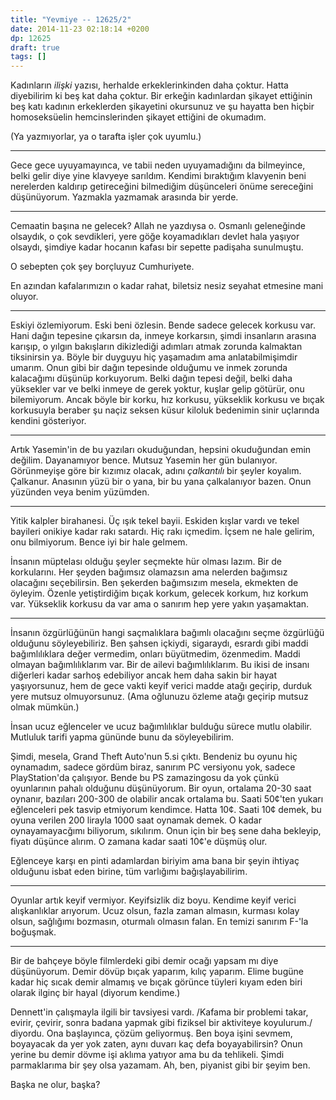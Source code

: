 ```yaml
---
title: "Yevmiye -- 12625/2"
date: 2014-11-23 02:18:14 +0200
dp: 12625
draft: true
tags: []
---
```


Kadınların *ilişki* yazısı, herhalde erkeklerinkinden daha çoktur. Hatta
diyebilirim ki beş kat daha çoktur. Bir erkeğin kadınlardan şikayet
ettiğinin beş katı kadının erkeklerden şikayetini okursunuz ve şu
hayatta ben hiçbir homoseksüelin hemcinslerinden şikayet ettiğini de
okumadım.

(Ya yazmıyorlar, ya o tarafta işler çok uyumlu.)

--------------

Gece gece uyuyamayınca, ve tabii neden uyuyamadığını da bilmeyince, belki
gelir diye yine klavyeye sarıldım. Kendimi bıraktığım klavyenin beni
nerelerden kaldırıp getireceğini bilmediğim düşünceleri önüme sereceğini
düşünüyorum. Yazmakla yazmamak arasında bir yerde.

--------------

Cemaatin başına ne gelecek? Allah ne yazdıysa o. Osmanlı geleneğinde
olsaydık, o çok sevdikleri, yere göğe koyamadıkları devlet hala yaşıyor
olsaydı, şimdiye kadar hocanın kafası bir sepette padişaha sunulmuştu.

O sebepten çok şey borçluyuz Cumhuriyete.

En azından kafalarımızın o kadar rahat, biletsiz nesiz seyahat etmesine
mani oluyor.

--------------

Eskiyi özlemiyorum. Eski beni özlesin. Bende sadece gelecek korkusu var.
Hani dağın tepesine çıkarsın da, inmeye korkarsın, şimdi insanların
arasına karışıp, o yılgın bakışların dikizlediği adımları atmak zorunda
kalmaktan tiksinirsin ya. Böyle bir duyguyu hiç yaşamadım ama
anlatabilmişimdir umarım. Onun gibi bir dağın tepesinde olduğumu ve
inmek zorunda kalacağımı düşünüp korkuyorum. Belki dağın tepesi değil,
belki daha yüksekler var ve belki inmeye de gerek yoktur, kuşlar gelip
götürür, onu bilemiyorum. Ancak böyle bir korku, hız korkusu, yükseklik
korkusu ve bıçak korkusuyla beraber şu naçiz seksen küsur kiloluk
bedenimin sinir uçlarında kendini gösteriyor.

--------------

Artık Yasemin'in de bu yazıları okuduğundan, hepsini okuduğundan emin
değilim. Dayanamıyor bence. Mutsuz Yasemin her gün bulanıyor.
Görünmeyişe göre bir kızımız olacak, adını *çalkantılı* bir şeyler
koyalım. Çalkanur. Anasının yüzü bir o yana, bir bu yana çalkalanıyor
bazen. Onun yüzünden veya benim yüzümden.

--------------

Yitik kalpler birahanesi. Üç ışık tekel bayii. Eskiden kışlar vardı ve
tekel bayileri onikiye kadar rakı satardı. Hiç rakı içmedim. İçsem ne
hale gelirim, onu bilmiyorum. Bence iyi bir hale gelmem.

İnsanın müptelası olduğu şeyler seçmekte hür olması lazım. Bir de
korkularını. Her şeyden bağımsız olamazsın ama nelerden bağımsız
olacağını seçebilirsin. Ben şekerden bağımsızım mesela, ekmekten de
öyleyim. Özenle yetiştirdiğim bıçak korkum, gelecek korkum, hız korkum
var. Yükseklik korkusu da var ama o sanırım hep yere yakın yaşamaktan.

--------------

İnsanın özgürlüğünün hangi saçmalıklara bağımlı olacağını seçme
özgürlüğü olduğunu söyleyebiliriz. Ben şahsen içkiydi, sigaraydı,
esrardı gibi maddi bağımlılıklara değer vermedim, onları büyütmedim,
özenmedim. Maddi olmayan bağımlılıklarım var. Bir de ailevi
bağımlılıklarım. Bu ikisi de insanı diğerleri kadar sarhoş edebiliyor
ancak hem daha sakin bir hayat yaşıyorsunuz, hem de gece vakti keyif
verici madde atağı geçirip, durduk yere mutsuz olmuyorsunuz. (Ama
oğlunuzu özleme atağı geçirip mutsuz olmak mümkün.)

İnsan ucuz eğlenceler ve ucuz bağımlılıklar bulduğu sürece mutlu
olabilir. Mutluluk tarifi yapma gününde bunu da söyleyebilirim.

Şimdi, mesela, Grand Theft Auto'nun 5.si çıktı. Bendeniz bu oyunu hiç
oynamadım, sadece gördüm biraz, sanırım PC versiyonu yok, sadece
PlayStation'da çalışıyor. Bende bu PS zamazingosu da yok çünkü
oyunlarının pahalı olduğunu düşünüyorum. Bir oyun, ortalama 20-30 saat
oynanır, bazıları 200-300 de olabilir ancak ortalama bu. Saati 50¢'ten
yukarı eğlenceleri pek tasvip etmiyorum kendimce. Hatta 10¢. Saati 10¢
demek, bu oyuna verilen 200 lirayla 1000 saat oynamak demek. O kadar
oynayamayacğımı biliyorum, sıkılırım. Onun için bir beş sene daha
bekleyip, fiyatı düşünce alırım. O zamana kadar saati 10¢'e düşmüş olur.

Eğlenceye karşı en pinti adamlardan biriyim ama bana bir şeyin ihtiyaç
olduğunu isbat eden birine, tüm varlığımı bağışlayabilirim.

--------------

Oyunlar artık keyif vermiyor. Keyifsizlik diz boyu. Kendime keyif verici
alışkanlıklar arıyorum. Ucuz olsun, fazla zaman almasın, kurması kolay
olsun, sağlığımı bozmasın, oturmalı olmasın falan. En temizi sanırım
F-'la boğuşmak.

--------------

Bir de bahçeye böyle filmlerdeki gibi demir ocağı yapsam mı diye
düşünüyorum. Demir dövüp bıçak yaparım, kılıç yaparım. Elime bugüne
kadar hiç sıcak demir almamış ve bıçak görünce tüyleri kıyam eden biri
olarak ilginç bir hayal (diyorum kendime.)

Dennett'in çalışmayla ilgili bir tavsiyesi vardı. /Kafama bir problemi
takar, evirir, çevirir, sonra badana yapmak gibi fiziksel bir aktiviteye
koyulurum./ diyordu. Ona başlayınca, çözüm geliyormuş. Ben boya işini
sevmem, boyayacak da yer yok zaten, aynı duvarı kaç defa boyayabilirsin?
Onun yerine bu demir dövme işi aklıma yatıyor ama bu da tehlikeli. Şimdi
parmaklarıma bir şey olsa yazamam. Ah, ben, piyanist gibi bir şeyim ben.

Başka ne olur, başka?

